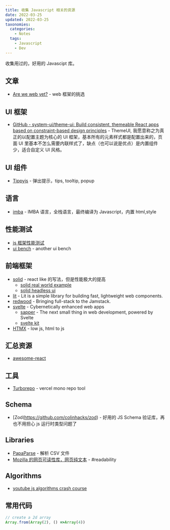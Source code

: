 ```yaml
---
title: 收集 Javascript 相关的资源
date: 2022-03-25
updated: 2022-03-25
taxonomies:
  categories:
    - Notes
  tags:
    - Javascript
    - Dev
---
```


收集用过的，好用的 Javascipt 库。

<!-- more -->

## 文章

- [Are we web yet?](https://www.arewewebyet.org/) - web 框架的挑选

## UI 框架

- [GitHub - system-ui/theme-ui: Build consistent, themeable React apps based on constraint-based design principles](https://github.com/system-ui/theme-ui) - ThemeUI, 我愿意称之为真正的以配置主题为核心的 UI 框架，基本所有的元素样式都是配置出来的，页面 UI 里基本不怎么需要内联样式了，缺点（也可以说是优点）是内置组件少，适合自定义 UI 风格。

## UI 组件

- [Tippyjs](https://github.com/atomiks/tippyjs) - 弹出提示，tips, tooltip, popup

## 语言

- [imba](https://github.com/imba/imba) - IMBA 语言，全栈语言，最终编译为 Javascript，内置 html,style

## 性能测试

- [js 框架性能测试](https://github.com/krausest/js-framework-benchmark)
- [ui bench](https://localvoid.github.io/uibench/) - another ui bench

## 前端框架

- [solid](https://github.com/solidjs/solid) - react like 的写法，但是性能极大的提高
  - [solid real world example](https://github.com/solidjs/solid-realworld)
  - [solid headless ui](https://github.com/LXSMNSYC/solid-headless)
- [lit](https://github.com/lit/lit) - Lit is a simple library for building fast, lightweight web components.
- [redwood](https://github.com/redwoodjs/redwood) - Bringing full-stack to the Jamstack.
- [svelte](https://github.com/sveltejs/svelte) - Cybernetically enhanced web apps
  - [sapper](https://github.com/sveltejs/sapper) - The next small thing in web development, powered by Svelte
  - [svelte kit](https://github.com/sveltejs/kit)
- [HTMX](https://htmx.org/) - low js, html to js

## 汇总资源

- [awesome-react](https://github.com/enaqx/awesome-react)

## 工具

- [Turborepo](https://github.com/vercel/turborepo) - vercel mono repo tool

## Schema

- [Zod(https://github.com/colinhacks/zod) - 好用的 JS Schema 验证库，再也不用担心 js 运行时类型问题了

## Libraries

- [PapaParse](https://github.com/mholt/PapaParse) - 解析 CSV 文件
- [Mozilla 的网页可读性库，网页纯文本](https://github.com/mozilla/readability) - #readability

## Algorithms

- [youtube js algorithms crash course](https://www.youtube.com/watch?v=JgWm6sQwS_I)

## 常用代码

```Javascript
// create a 2d array
Array.from(Array(2), () =>Array(4))

```
